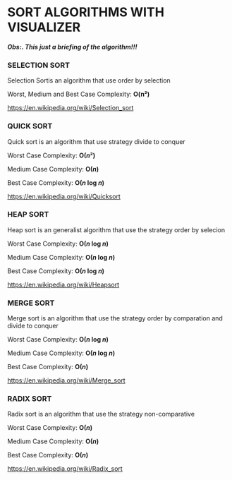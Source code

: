 <h1>SORT ALGORITHMS WITH VISUALIZER</h1>
<p><strong><i>Obs:. This just a briefing of the algorithm!!!</i></strong></p>
<div>
    <h3>SELECTION SORT</h3>
    <p> Selection Sortis an algorithm that use order by selection<p>
    <p>Worst, Medium and Best Case Complexity: <strong>O(n²)</strong>
    <p><a href="https://en.wikipedia.org/wiki/Selection_sort">https://en.wikipedia.org/wiki/Selection_sort</a></p>
</div>

<div>
    <h3>QUICK SORT</h3>
    <p> Quick sort is an algorithm that use strategy divide to conquer</p>
    <p> Worst Case Complexity: <strong>O(<i>n</i>²)</strong>
    <p> Medium Case Complexity: <strong>O(<i>n</i>)</strong>
    <p> Best Case Complexity: <strong>O(<i>n</i> log <i>n</i>)</strong>
    <p><a href="https://en.wikipedia.org/wiki/Quicksort">https://en.wikipedia.org/wiki/Quicksort</a></p>
</div>

<div>
    <h3>HEAP SORT</h3>
    <p> Heap sort is an generalist algorithm that use the strategy order by selecion</p>
    <p> Worst Case Complexity: <strong>O(<i>n</i> log <i>n</i>)</strong>
    <p> Medium Case Complexity: <strong>O(<i>n</i> log <i>n</i>)</strong>
    <p> Best Case Complexity: <strong>O(<i>n</i> log <i>n</i>)</strong>
    <p><a href="https://en.wikipedia.org/wiki/Heapsort">https://en.wikipedia.org/wiki/Heapsort</a></p> 
</div>

<div>
    <h3>MERGE SORT</h3>
    <p> Merge sort is an algorithm that use the strategy order by comparation and divide to conquer</p>
    <p> Worst Case Complexity: <strong>O(<i>n</i> log <i>n</i>)</strong>
    <p> Medium Case Complexity: <strong>O(<i>n</i> log <i>n</i>)</strong>
    <p> Best Case Complexity: <strong>O(<i>n</i>)</strong>
    <p><a href="https://en.wikipedia.org/wiki/Merge_sort">https://en.wikipedia.org/wiki/Merge_sort</a></p>     
</div>

<div>
    <h3>RADIX SORT</h3>
    <p> Radix sort is an algorithm that use the strategy non-comparative</p>
    <p> Worst Case Complexity: <strong>O(<i>n</i>)</strong>
    <p> Medium Case Complexity: <strong>O(<i>n</i>)</strong>
    <p> Best Case Complexity: <strong>O(<i>n</i>)</strong>
    <p><a href="https://en.wikipedia.org/wiki/Radix_sort">https://en.wikipedia.org/wiki/Radix_sort</a></p>
</div>
